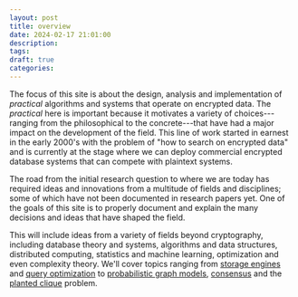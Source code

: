 ```yaml
---
layout: post
title: overview 
date: 2024-02-17 21:01:00
description:  
tags:  
draft: true
categories: 
---
```


The focus of this site is about the design, analysis and implementation of
*practical* algorithms and systems that operate on encrypted data. The
*practical* here is important because it motivates a variety of
choices---ranging from the philosophical to the concrete---that have had a
major impact on the development of the field. This line of work started in
earnest in the early 2000's with the problem of "how to search on encrypted
data" and is currently at the stage where we can deploy commercial encrypted
database systems that can compete with plaintext systems.  

The road from the initial research question to where we are today has required
ideas and innovations from a multitude of fields and disciplines; some of which
have not been documented in research papers yet.  One of the goals of this site
is to properly document and explain the many decisions and ideas that have
shaped the field. 

This will include ideas from a variety of fields beyond cryptography, including
database theory and systems, algorithms and data structures, distributed
computing, statistics and machine learning, optimization and even complexity
theory. We'll cover topics ranging from [storage
engines](https://en.wikipedia.org/wiki/Database_engine) and [query
optimization](https://en.wikipedia.org/wiki/Query_optimization) to
[probabilistic graph models](https://en.wikipedia.org/wiki/Graphical_model),
[consensus](https://en.wikipedia.org/wiki/Consensus_(computer_science)) and
the [planted clique](https://en.wikipedia.org/wiki/Planted_clique) problem.  

